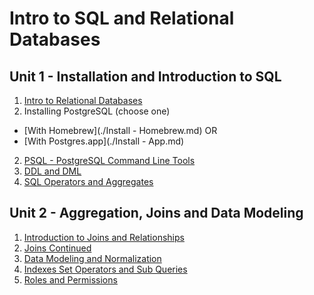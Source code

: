 # Intro to SQL and Relational Databases

## Unit 1 - Installation and Introduction to SQL

1. [Intro to Relational Databases](./Intro.md)
1. Installing PostgreSQL (choose one)
  - [With Homebrew](./Install - Homebrew.md) OR
  - [With Postgres.app](./Install - App.md)
2. [PSQL - PostgreSQL Command Line Tools](./PSQL.md)
2. [DDL and DML](./Unit-01-Intro/02-ddl-and-dml.md)
3. [SQL Operators and Aggregates](./Unit-01-Intro/03-sql-operators-and-aggregates.md)

## Unit 2 - Aggregation, Joins and Data Modeling

1. [Introduction to Joins and Relationships](./Unit-02-Relational/01-intro-to-joins-and-relationships.md)
2. [Joins Continued](./Unit-02-Relational/02-joins-continued.md)
3. [Data Modeling and Normalization](./Unit-02-Relational/03-data-modeling-and-normalization.md)
3. [Indexes Set Operators and Sub Queries](./Unit-02-Relational/04-indexes-set-operators-and-sub-queries.md)
1. [Roles and Permissions](./Unit-02-Relational/05-roles-and-permissions.md)
